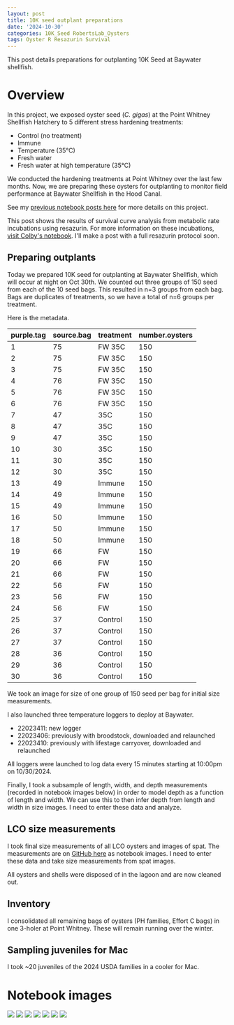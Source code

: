 ```yaml
---
layout: post
title: 10K seed outplant preparations
date: '2024-10-30'
categories: 10K_Seed RobertsLab_Oysters
tags: Oyster R Resazurin Survival
---
```


This post details preparations for outplanting 10K Seed at Baywater shellfish.    

# Overview 

In this project, we exposed oyster seed (*C. gigas*) at the Point Whitney Shellfish Hatchery to 5 different stress hardening treatments:  

- Control (no treatment)
- Immune 
- Temperature (35°C)
- Fresh water
- Fresh water at high temperature (35°C)

We conducted the hardening treatments at Point Whitney over the last few months. Now, we are preparing these oysters for outplanting to monitor field performance at Baywater Shellfish in the Hood Canal.   

See my [previous notebook posts here](https://ahuffmyer.github.io/ASH_Putnam_Lab_Notebook/categoryview/#10k-seed) for more details on this project.  

This post shows the results of survival curve analysis from metabolic rate incubations using resazurin. For more information on these incubations, [visit Colby's notebook](https://genefish.wordpress.com/author/colbyelvrum/). I'll make a post with a full resazurin protocol soon.  

## Preparing outplants 

Today we prepared 10K seed for outplanting at Baywater Shellfish, which will occur at night on Oct 30th. We counted out three groups of 150 seed from each of the 10 seed bags. This resulted in n=3 groups from each bag. Bags are duplicates of treatments, so we have a total of n=6 groups per treatment.  

Here is the metadata.  

| purple.tag | source.bag | treatment | number.oysters |
|------------|------------|-----------|----------------|
| 1          | 75         | FW 35C    | 150            |
| 2          | 75         | FW 35C    | 150            |
| 3          | 75         | FW 35C    | 150            |
| 4          | 76         | FW 35C    | 150            |
| 5          | 76         | FW 35C    | 150            |
| 6          | 76         | FW 35C    | 150            |
| 7          | 47         | 35C       | 150            |
| 8          | 47         | 35C       | 150            |
| 9          | 47         | 35C       | 150            |
| 10         | 30         | 35C       | 150            |
| 11         | 30         | 35C       | 150            |
| 12         | 30         | 35C       | 150            |
| 13         | 49         | Immune    | 150            |
| 14         | 49         | Immune    | 150            |
| 15         | 49         | Immune    | 150            |
| 16         | 50         | Immune    | 150            |
| 17         | 50         | Immune    | 150            |
| 18         | 50         | Immune    | 150            |
| 19         | 66         | FW        | 150            |
| 20         | 66         | FW        | 150            |
| 21         | 66         | FW        | 150            |
| 22         | 56         | FW        | 150            |
| 23         | 56         | FW        | 150            |
| 24         | 56         | FW        | 150            |
| 25         | 37         | Control   | 150            |
| 26         | 37         | Control   | 150            |
| 27         | 37         | Control   | 150            |
| 28         | 36         | Control   | 150            |
| 29         | 36         | Control   | 150            |
| 30         | 36         | Control   | 150            |

We took an image for size of one group of 150 seed per bag for initial size measurements.  

I also launched three temperature loggers to deploy at Baywater.  

- 22023411: new logger 
- 22023406: previously with broodstock, downloaded and relaunched 
- 22023410: previously with lifestage carryover, downloaded and relaunched 

All loggers were launched to log data every 15 minutes starting at 10:00pm on 10/30/2024.  

Finally, I took a subsample of length, width, and depth measurements (recorded in notebook images below) in order to model depth as a function of length and width. We can use this to then infer depth from length and width in size images. I need to enter these data and analyze. 

## LCO size measurements 

I took final size measurements of all LCO oysters and images of spat. The measurements are on [GitHub here](https://github.com/RobertsLab/project-gigas-carryover/tree/main/lifestage_carryover/data/size/notebook_images/20241029) as notebook images. I need to enter these data and take size measurements from spat images.    

All oysters and shells were disposed of in the lagoon and are now cleaned out.  

## Inventory 

I consolidated all remaining bags of oysters (PH families, Effort C bags) in one 3-holer at Point Whitney. These will remain running over the winter.  

## Sampling juveniles for Mac 

I took ~20 juveniles of the 2024 USDA families in a cooler for Mac.  

# Notebook images 

![](https://github.com/AHuffmyer/ASH_Putnam_Lab_Notebook/blob/master/images/NotebookImages/oysters/wsg_usda/20241029/nb1.jpeg?raw=true)
![](https://github.com/AHuffmyer/ASH_Putnam_Lab_Notebook/blob/master/images/NotebookImages/oysters/wsg_usda/20241029/nb2.jpeg?raw=true)
![](https://github.com/AHuffmyer/ASH_Putnam_Lab_Notebook/blob/master/images/NotebookImages/oysters/wsg_usda/20241029/nb3.jpeg?raw=true)
![](https://github.com/AHuffmyer/ASH_Putnam_Lab_Notebook/blob/master/images/NotebookImages/oysters/wsg_usda/20241029/nb4.jpeg?raw=true)
![](https://github.com/AHuffmyer/ASH_Putnam_Lab_Notebook/blob/master/images/NotebookImages/oysters/wsg_usda/20241029/nb5.jpeg?raw=true)
![](https://github.com/AHuffmyer/ASH_Putnam_Lab_Notebook/blob/master/images/NotebookImages/oysters/wsg_usda/20241029/nb6.jpeg?raw=true)
![](https://github.com/AHuffmyer/ASH_Putnam_Lab_Notebook/blob/master/images/NotebookImages/oysters/wsg_usda/20241029/nb7.jpeg?raw=true)